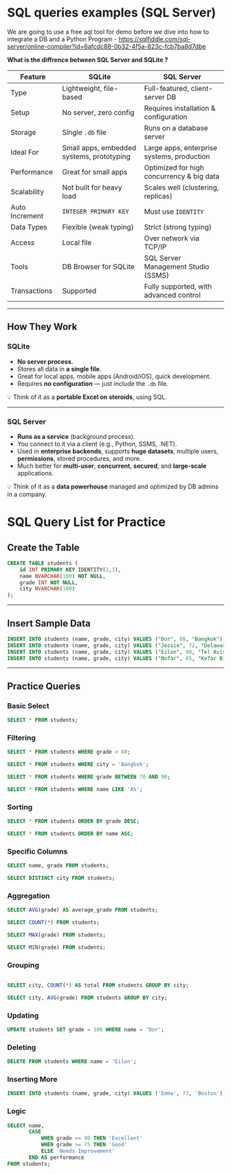 # SQL queries examples (SQL Server)

We are going to use a free aql tool for demo before we dive into how to integrate a DB and a Python Program - https://sqlfiddle.com/sql-server/online-compiler?id=6afcdc88-0b32-4f5a-823c-fcb7ba8d7dbe

**What is the diffrence between SQL Server and SQLite ?**

| Feature | **SQLite** | **SQL Server** |
| --- | --- | --- |
| Type | Lightweight, file-based | Full-featured, client-server DB |
| Setup | No server, zero config | Requires installation & configuration |
| Storage | Single `.db` file | Runs on a database server |
| Ideal For | Small apps, embedded systems, prototyping | Large apps, enterprise systems, production |
| Performance | Great for small apps | Optimized for high concurrency & big data |
| Scalability | Not built for heavy load | Scales well (clustering, replicas) |
| Auto Increment | `INTEGER PRIMARY KEY` | Must use `IDENTITY` |
| Data Types | Flexible (weak typing) | Strict (strong typing) |
| Access | Local file | Over network via TCP/IP |
| Tools | DB Browser for SQLite | SQL Server Management Studio (SSMS) |
| Transactions | Supported | Fully supported, with advanced control |

---

## How They Work

### **SQLite**

- **No server process.**
- Stores all data in **a single file**.
- Great for local apps, mobile apps (Android/iOS), quick development.
- Requires **no configuration** — just include the `.db` file.

💡 Think of it as a **portable Excel on steroids**, using SQL.

---

### **SQL Server**

- **Runs as a service** (background process).
- You connect to it via a client (e.g., Python, SSMS, .NET).
- Used in **enterprise backends**, supports **huge datasets**, multiple users, **permissions**, stored procedures, and more.
- Much better for **multi-user**, **concurrent**, **secured**, and **large-scale** applications.

💡 Think of it as a **data powerhouse** managed and optimized by DB admins in a company.

# SQL Query List for Practice

## Create the Table

```sql
CREATE TABLE students (
    id INT PRIMARY KEY IDENTITY(1,1),
    name NVARCHAR(100) NOT NULL,
    grade INT NOT NULL,
    city NVARCHAR(100)
);
```

---

## Insert Sample Data

```sql
INSERT INTO students (name, grade, city) VALUES ("Dor", 88, "Bangkok");
INSERT INTO students (name, grade, city) VALUES ("Jessie", 72, "Delaware");
INSERT INTO students (name, grade, city) VALUES ("Eilon", 90, "Tel Aviv");
INSERT INTO students (name, grade, city) VALUES ("Nofar", 65, "Kefar Bialik");
```

---

## Practice Queries

### Basic Select

```sql
SELECT * FROM students;
```

### Filtering

```sql
SELECT * FROM students WHERE grade > 80;

SELECT * FROM students WHERE city = 'Bangkok';

SELECT * FROM students WHERE grade BETWEEN 70 AND 90;

SELECT * FROM students WHERE name LIKE 'A%';
```

### Sorting

```sql
SELECT * FROM students ORDER BY grade DESC;

SELECT * FROM students ORDER BY name ASC;
```

### Specific Columns

```sql
SELECT name, grade FROM students;

SELECT DISTINCT city FROM students;
```

### Aggregation

```sql
SELECT AVG(grade) AS average_grade FROM students;

SELECT COUNT(*) FROM students;

SELECT MAX(grade) FROM students;

SELECT MIN(grade) FROM students;
```

### Grouping

```sql

SELECT city, COUNT(*) AS total FROM students GROUP BY city;

SELECT city, AVG(grade) FROM students GROUP BY city;

```

### Updating

```sql
UPDATE students SET grade = 100 WHERE name = 'Dor';
```

### Deleting

```sql
DELETE FROM students WHERE name = 'Eilon';

```

### Inserting More

```sql
INSERT INTO students (name, grade, city) VALUES ('Emma', 77, 'Boston');
```

### Logic

```sql
SELECT name,
       CASE
           WHEN grade >= 90 THEN 'Excellent'
           WHEN grade >= 75 THEN 'Good'
           ELSE 'Needs Improvement'
       END AS performance
FROM students;
```